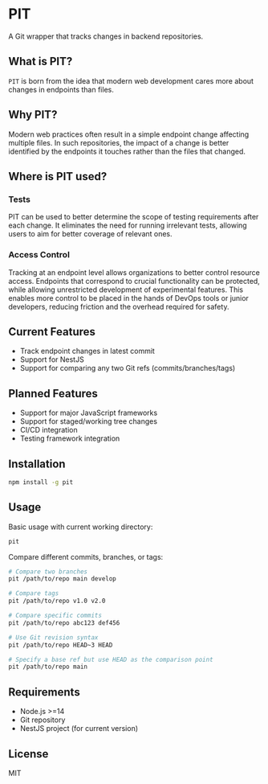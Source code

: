 # PIT

A Git wrapper that tracks changes in backend repositories.

## What is PIT?

`PIT` is born from the idea that modern web development cares more about changes in endpoints than files. 

## Why PIT?

Modern web practices often result in a simple endpoint change affecting multiple files.
In such repositories, the impact of a change is better identified by the endpoints it touches rather than the files that changed.

## Where is PIT used?

### Tests
PIT can be used to better determine the scope of testing requirements after each change.
It eliminates the need for running irrelevant tests, allowing users to aim for better coverage of relevant ones.

### Access Control
Tracking at an endpoint level allows organizations to better control resource access.
Endpoints that correspond to crucial functionality can be protected, while allowing unrestricted development of experimental features.
This enables more control to be placed in the hands of DevOps tools or junior developers, reducing friction and the overhead required for safety.

## Current Features

- Track endpoint changes in latest commit
- Support for NestJS
- Support for comparing any two Git refs (commits/branches/tags)

## Planned Features

- Support for major JavaScript frameworks
- Support for staged/working tree changes
- CI/CD integration
- Testing framework integration

## Installation

```bash
npm install -g pit
```

## Usage

Basic usage with current working directory:
```bash
pit
```

Compare different commits, branches, or tags:
```bash
# Compare two branches
pit /path/to/repo main develop

# Compare tags
pit /path/to/repo v1.0 v2.0

# Compare specific commits
pit /path/to/repo abc123 def456

# Use Git revision syntax
pit /path/to/repo HEAD~3 HEAD

# Specify a base ref but use HEAD as the comparison point
pit /path/to/repo main
```

## Requirements

- Node.js >=14
- Git repository
- NestJS project (for current version)

## License

MIT
